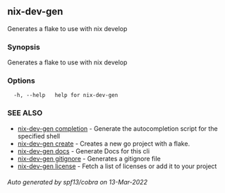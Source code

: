 ## nix-dev-gen

Generates a flake to use with nix develop

### Synopsis

Generates a flake to use with nix develop

### Options

```
  -h, --help   help for nix-dev-gen
```

### SEE ALSO

* [nix-dev-gen completion](nix-dev-gen_completion.md)	 - Generate the autocompletion script for the specified shell
* [nix-dev-gen create](nix-dev-gen_create.md)	 - Creates a new go project with a flake.
* [nix-dev-gen docs](nix-dev-gen_docs.md)	 - Generate Docs for this cli
* [nix-dev-gen gitignore](nix-dev-gen_gitignore.md)	 - Generates a gitignore file
* [nix-dev-gen license](nix-dev-gen_license.md)	 - Fetch a list of licenses or add it to your project

###### Auto generated by spf13/cobra on 13-Mar-2022
